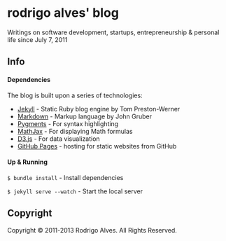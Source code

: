 # rodrigo alves' blog

Writings on software development, startups, entrepreneurship & personal life since July 7, 2011

## Info

#### Dependencies

The blog is built upon a series of technologies:

* [Jekyll] - Static Ruby blog engine by Tom Preston-Werner
* [Markdown] - Markup language by John Gruber
* [Pygments] - For syntax highlighting
* [MathJax] - For displaying Math formulas
* [D3.js] - For data visualization
* [GitHub Pages] - hosting for static websites from GitHub

#### Up & Running

`$ bundle install`       - Install dependencies

`$ jekyll serve --watch` - Start the local server

## Copyright

Copyright © 2011-2013 Rodrigo Alves. All Rights Reserved.

[Jekyll]: https://github.com/mojombo/jekyll
[Markdown]: http://daringfireball.net/projects/markdown/
[Pygments]: http://pygments.org/
[MathJax]: http://www.mathjax.org/
[D3.js]: http://d3js.org/
[GitHub Pages]: http://pages.github.com/
